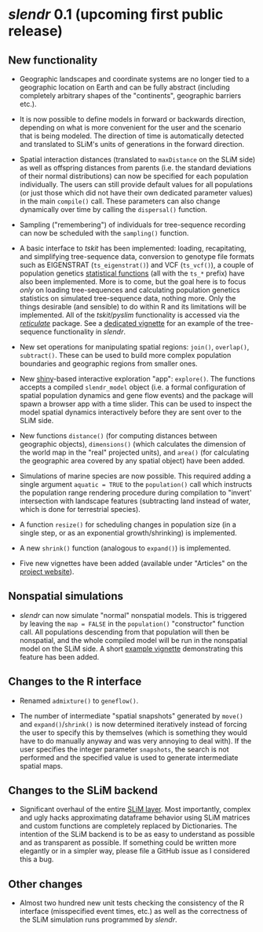 # *slendr* 0.1 (upcoming first public release)

## New functionality

- Geographic landscapes and coordinate systems are no longer tied to a
  geographic location on Earth and can be fully abstract (including
  completely arbitrary shapes of the "continents", geographic barriers
  etc.).

- It is now possible to define models in forward or backwards
  direction, depending on what is more convenient for the user and the
  scenario that is being modeled. The direction of time is
  automatically detected and translated to SLiM's units of generations
  in the forward direction.

- Spatial interaction distances (translated to `maxDistance` on the
  SLiM side) as well as offspring distances from parents (i.e. the
  standard deviations of their normal distributions) can now be
  specified for each population individually. The users can still
  provide default values for all populations (or just those which did
  not have their own dedicated parameter values) in the main
  `compile()` call. These parameters can also change dynamically over
  time by calling the `dispersal()` function.

- Sampling ("remembering") of individuals for tree-sequence recording can
  now be scheduled with the `sampling()` function.

- A basic interface to _tskit_ has been implemented: loading, recapitating,
  and simplifying tree-sequence data, conversion to genotype file formats
  such as EIGENSTRAT (`ts_eigenstrat()`) and VCF (`ts_vcf()`), a couple of
  population genetics [statistical functions](../reference/index.html#section-tree-sequence-statistics) (all with the `ts_*` prefix) have also been implemented. More is to come, but
  the goal here is to focus *only* on loading tree-sequences and calculating
  population genetics statistics on simulated tree-sequence data, nothing more.
  Only the things desirable (and sensible) to do within R and its limitations
  will be implemented. All of the *tskit*/*pyslim* functionality is accessed
  via the [_reticulate_](https://rstudio.github.io/reticulate/index.html)
  package. See a [dedicated vignette](../articles/vignette-05-tree-sequences.html)
  for an example of the tree-sequence functionality in *slendr*.

- New set operations for manipulating spatial regions: `join()`,
  `overlap()`, `subtract()`. These can be used to build more complex
  population boundaries and geographic regions from smaller ones.

- New [shiny](http://shiny.rstudio.com)-based interactive exploration
  "app": `explore()`. The functions accepts a compiled `slendr_model`
  object (i.e. a formal configuration of spatial population dynamics
  and gene flow events) and the package will spawn a browser app with
  a time slider. This can be used to inspect the model spatial
  dynamics interactively before they are sent over to the SLiM side.

- New functions `distance()` (for computing distances between
  geographic objects), `dimensions()` (which calculates the
  dimension of the world map in the "real" projected units), and `area()`
  (for calculating the geographic area covered by any spatial object)
  have been added.

- Simulations of marine species are now possible. This required adding
  a single argument `aquatic = TRUE` to the `population()` call which
  instructs the population range rendering procedure during
  compilation to "invert' intersection with landscape features
  (subtracting land instead of water, which is done for terrestrial
  species).

- A function `resize()` for scheduling changes in population size (in
  a single step, or as an exponential growth/shrinking) is
  implemented.

- A new `shrink()` function (analogous to `expand()`) is implemented.

- Five new vignettes have been added (available under "Articles" on
  the [project website](../index.html)).

## Nonspatial simulations

- _slendr_ can now simulate "normal" nonspatial models. This is
  triggered by leaving the `map = FALSE` in the `population()`
  "constructor" function call. All populations descending from that
  population will then be nonspatial, and the whole compiled model
  will be run in the nonspatial model on the SLiM side. A short
  [example vignette](../articles/vignette-04-nonspatial-models.html)
  demonstrating this feature has been added.

## Changes to the R interface

- Renamed `admixture()` to `geneflow()`.

- The number of intermediate "spatial snapshots" generated by `move()`
  and `expand()`/`shrink()` is now determined iteratively instead of
  forcing the user to specify this by themselves (which is something
  they would have to do manually anyway and was very annoying to deal
  with). If the user specifies the integer parameter `snapshots`, the
  search is not performed and the specified value is used to generate
  intermediate spatial maps.

## Changes to the SLiM backend

- Significant overhaul of the entire [SLiM
  layer](https://github.com/bodkan/slendr/blob/main/inst/extdata/script.slim). Most
  importantly, complex and ugly hacks approximating dataframe behavior
  using SLiM matrices and custom functions are completely replaced by
  Dictionaries. The intention of the SLiM backend is to be as easy to
  understand as possible and as transparent as possible. If something
  could be written more elegantly or in a simpler way, please file a
  GitHub issue as I considered this a bug.

## Other changes

- Almost two hundred new unit tests checking the consistency of the R
  interface (misspecified event times, etc.) as well as the
  correctness of the SLiM simulation runs programmed by *slendr*.
